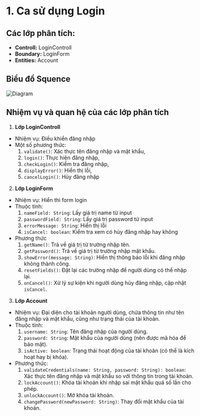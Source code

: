 # 1. Ca sử dụng Login

## Các lớp phân tích:
- **Controll:** LoginControll
- **Boundary:** LoginForm
- **Entities:** Account

## Biểu đồ Squence

![Diagram](https://www.planttext.com/api/plantuml/png/Z9112W9H28RtdaBQTu4MqQ8MGOieQY_lIJnmd46jcBErw4XTeLSDLBJ9XUZlfwAtotNcGHR7He1Ij8OxPuEkIYMLZZHmjARUMX7SzXxSZ91y204UC8wdGuuJN6XKvLXbfOQHD6D7xkVMCWpG9xudAPc2CHbdrYWa3a0IhygNZDNU8vwR9xXg3rWKM9nngQV_ckR5Ew4UsQmUtB0x7VY9_jopuR0UAvL84mkmPe1PzO-7tG400F__0m00)

## Nhiệm vụ và quan hệ của các lớp phân tích

1. **Lớp LoginControll**
- Nhiệm vụ: Điều khiển đăng nhập
- Một số phương thức:
  1. `validate()`: Xác thực tên đăng nhập và mật khẩu,
  2. `login()`: Thực hiện đăng nhập,
  3. `checkLogin()`: Kiểm tra đăng nhập,
  4. `displayError()`: Hiển thị lỗi,
  5. `cancelLogin()`: Hủy đăng nhập
2. **Lớp LoginForm**
- Nhiệm vụ: Hiển thì form login
- Thuộc tính:
  1. `nameField: String`: Lấy giá trị name từ input
  2. `passwordField: String`: Lấy giá trị password từ input
  3. `errorMessage: String`: Hiển thị lỗi
  4. `isCancel: boolean`: Kiểm tra xem có hủy đăng nhập hay không
- Phương thức
  1. `getName()`: Trả về giá trị từ trường nhập tên.
  2. `getPassword()`: Trả về giá trị từ trường nhập mật khẩu.
  3. `showError(message: String)`: Hiển thị thông báo lỗi khi đăng nhập không thành công.
  4. `resetFields()`: Đặt lại các trường nhập để người dùng có thể nhập lại.
  5. `onCancel()`: Xử lý sự kiện khi người dùng hủy đăng nhập, cập nhật `isCancel`.
3. **Lớp Account**
- Nhiệm vụ: Đại diện cho tài khoản người dùng, chứa thông tin như tên đăng nhập và mật khẩu, cũng như trạng thái của tài khoản.
- Thuộc tính:
  1. `username: String`: Tên đăng nhập của người dùng.
  2. `password: String`: Mật khẩu của người dùng (nên được mã hóa để bảo mật).
  3. `isActive: boolean`: Trạng thái hoạt động của tài khoản (có thể là kích hoạt hay bị khóa).
- Phương thức:
  1. `validateCredentials(name: String, password: String): boolean`: Xác thực tên đăng nhập và mật khẩu so với thông tin trong tài khoản.
  2. `lockAccount()`: Khóa tài khoản khi nhập sai mật khẩu quá số lần cho phép.
  3. `unlockAccount()`: Mở khóa tài khoản.
  4. `changePassword(newPassword: String)`: Thay đổi mật khẩu của tài khoản.
